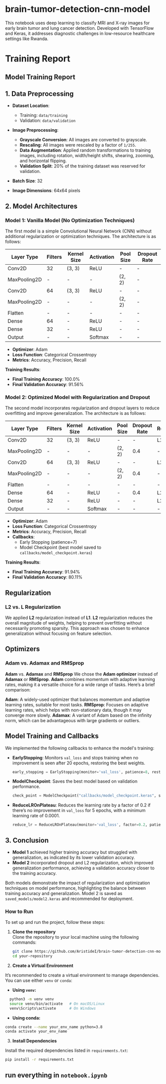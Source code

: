 # brain-tumor-detection-cnn-model

This notebook uses deep learning to classify MRI and X-ray images for early brain tumor and lung cancer detection. Developed with TensorFlow and Keras, it addresses diagnostic challenges in low-resource healthcare settings like Rwanda.

# Training Report

## Model Training Report

## 1. Data Preprocessing

- **Dataset Location**:
  - Training: `data/training`
  - Validation: `data/validation`
- **Image Preprocessing**:

  - **Grayscale Conversion**: All images are converted to grayscale.
  - **Rescaling**: All images were rescaled by a factor of `1/255`.
  - **Data Augmentation**: Applied random transformations to training images, including rotation, width/height shifts, shearing, zooming, and horizontal flipping.
  - **Validation Split**: 20% of the training dataset was reserved for validation.

- **Batch Size**: 32
- **Image Dimensions**: 64x64 pixels

## 2. Model Architectures

### Model 1: Vanilla Model (No Optimization Techniques)

The first model is a simple Convolutional Neural Network (CNN) without additional regularization or optimization techniques. The architecture is as follows:

| Layer Type   | Filters | Kernel Size | Activation | Pool Size | Dropout Rate |
| ------------ | ------- | ----------- | ---------- | --------- | ------------ |
| Conv2D       | 32      | (3, 3)      | ReLU       | -         | -            |
| MaxPooling2D | -       | -           | -          | (2, 2)    | -            |
| Conv2D       | 64      | (3, 3)      | ReLU       | -         | -            |
| MaxPooling2D | -       | -           | -          | (2, 2)    | -            |
| Flatten      | -       | -           | -          | -         | -            |
| Dense        | 64      | -           | ReLU       | -         | -            |
| Dense        | 32      | -           | ReLU       | -         | -            |
| Output       | -       | -           | Softmax    | -         | -            |

- **Optimizer**: Adam
- **Loss Function**: Categorical Crossentropy
- **Metrics**: Accuracy, Precision, Recall

**Training Results**:

- **Final Training Accuracy**: 100.0%
- **Final Validation Accuracy**: 91.56%

### Model 2: Optimized Model with Regularization and Dropout

The second model incorporates regularization and dropout layers to reduce overfitting and improve generalization. The architecture is as follows:

| Layer Type   | Filters | Kernel Size | Activation | Pool Size | Dropout Rate | Regularization |
| ------------ | ------- | ----------- | ---------- | --------- | ------------ | -------------- |
| Conv2D       | 32      | (3, 3)      | ReLU       | -         | -            | L2(0.001)      |
| MaxPooling2D | -       | -           | -          | (2, 2)    | 0.4          | -              |
| Conv2D       | 64      | (3, 3)      | ReLU       | -         | -            | L2(0.001)      |
| MaxPooling2D | -       | -           | -          | (2, 2)    | 0.4          | -              |
| Flatten      | -       | -           | -          | -         | -            | -              |
| Dense        | 64      | -           | ReLU       | -         | 0.4          | L2(0.001)      |
| Dense        | 32      | -           | ReLU       | -         | -            | L2(0.001)      |
| Output       | -       | -           | Softmax    | -         | -            | -              |

- **Optimizer**: Adam
- **Loss Function**: Categorical Crossentropy
- **Metrics**: Accuracy, Precision, Recall
- **Callbacks**:
  - Early Stopping (patience=7)
  - Model Checkpoint (best model saved to `callbacks/model_checkpoint.keras`)

**Training Results**:

- **Final Training Accuracy**: 91.94%
- **Final Validation Accuracy**: 80.11%

## Regularization

### L2 vs. L Regularization

We applied **L2** regularization instead of **L1**. **L2** regularization reduces the overall magnitude of weights, helping to prevent overfitting without necessarily promoting sparsity. This approach was chosen to enhance generalization without focusing on feature selection.

## Optimizers

### Adam vs. Adamax and RMSprop

**Adam** vs. **Adamax** and **RMSprop**
We chose the **Adam optimizer** instead of **Adamax** or **RMSprop**. **Adam** combines momentum with adaptive learning rates, making it a versatile choice for a wide range of tasks. Here’s a brief comparison:

**Adam**: A widely-used optimizer that balances momentum and adaptive learning rates, suitable for most tasks.
**RMSprop**: Focuses on adaptive learning rates, which helps with non-stationary data, though it may converge more slowly.
**Adamax**: A variant of Adam based on the infinity norm, which can be advantageous with large gradients or outliers.

## Model Training and Callbacks

We implemented the following callbacks to enhance the model's training:

- **EarlyStopping**: Monitors `val_loss` and stops training when no improvement is seen after 20 epochs, restoring the best weights.

  ```python
  early_stopping = EarlyStopping(monitor='val_loss', patience=8, restore_best_weights=True, mode='auto', verbose=1)
  ```

- **ModelCheckpoint**: Saves the best model based on validation performance.

  ```python
  check_point = ModelCheckpoint("callbacks/model_checkpoint.keras", save_best_only=True,  mode='auto', verbose=1)
  ```

- **ReduceLROnPlateau**: Reduces the learning rate by a factor of 0.2 if there’s no improvement in `val_loss` for 5 epochs, with a minimum learning rate of 0.0001.

  ```python
  reduce_lr = ReduceLROnPlateau(monitor='val_loss', factor=0.2, patience=5, min_lr=0.0001, verbose=1)
  ```

## 3. Conclusion

- **Model 1** achieved higher training accuracy but struggled with generalization, as indicated by its lower validation accuracy.
- **Model 2** incorporated dropout and L2 regularization, which improved generalization performance, achieving a validation accuracy closer to the training accuracy.

Both models demonstrate the impact of regularization and optimization techniques on model performance, highlighting the balance between training accuracy and generalization. Model 2 is saved as `saved_models/model2.keras` and recommended for deployment.

### How to Run

To set up and run the project, follow these steps:

1. **Clone the repository**  
   Clone the repository to your local machine using the following commands:

   ```bash
   git clone https://github.com/AristideI/brain-tumor-detection-cnn-model
   cd your-repository
   ```

2. **Create a Virtual Environment**

It’s recommended to create a virtual environment to manage dependencies. You can use either `venv` or `conda`:

- **Using `venv`:**

```bash
  python3 -m venv venv
  source venv/bin/activate   # On macOS/Linux
  venv\Scripts\activate      # On Windows
```

- **Using conda:**

```bash
conda create --name your_env_name python=3.8
conda activate your_env_name
```

3. **Install Dependencies**

Install the required dependencies listed in `requirements.txt`:

```bash
pip install -r requirements.txt
```

## run everything in `notebook.ipynb`
